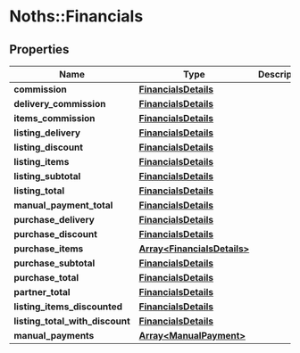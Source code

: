 # Noths::Financials

## Properties
Name | Type | Description | Notes
------------ | ------------- | ------------- | -------------
**commission** | [**FinancialsDetails**](FinancialsDetails.md) |  | 
**delivery_commission** | [**FinancialsDetails**](FinancialsDetails.md) |  | 
**items_commission** | [**FinancialsDetails**](FinancialsDetails.md) |  | 
**listing_delivery** | [**FinancialsDetails**](FinancialsDetails.md) |  | 
**listing_discount** | [**FinancialsDetails**](FinancialsDetails.md) |  | 
**listing_items** | [**FinancialsDetails**](FinancialsDetails.md) |  | 
**listing_subtotal** | [**FinancialsDetails**](FinancialsDetails.md) |  | 
**listing_total** | [**FinancialsDetails**](FinancialsDetails.md) |  | 
**manual_payment_total** | [**FinancialsDetails**](FinancialsDetails.md) |  | 
**purchase_delivery** | [**FinancialsDetails**](FinancialsDetails.md) |  | 
**purchase_discount** | [**FinancialsDetails**](FinancialsDetails.md) |  | 
**purchase_items** | [**Array&lt;FinancialsDetails&gt;**](FinancialsDetails.md) |  | 
**purchase_subtotal** | [**FinancialsDetails**](FinancialsDetails.md) |  | 
**purchase_total** | [**FinancialsDetails**](FinancialsDetails.md) |  | 
**partner_total** | [**FinancialsDetails**](FinancialsDetails.md) |  | 
**listing_items_discounted** | [**FinancialsDetails**](FinancialsDetails.md) |  | 
**listing_total_with_discount** | [**FinancialsDetails**](FinancialsDetails.md) |  | 
**manual_payments** | [**Array&lt;ManualPayment&gt;**](ManualPayment.md) |  | 


